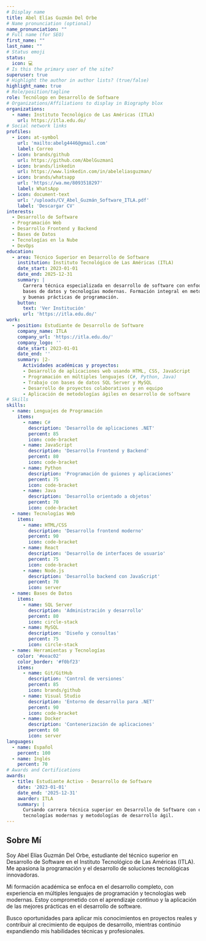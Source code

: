 ```yaml
---
# Display name
title: Abel Elías Guzmán Del Orbe
# Name pronunciation (optional)
name_pronunciation: ""
# Full name (for SEO)
first_name: ""
last_name: ""
# Status emoji
status:
  icon: 💻
# Is this the primary user of the site?
superuser: true
# Highlight the author in author lists? (true/false)
highlight_name: true
# Role/position/tagline
role: Tecnólogo en Desarrollo de Software
# Organizations/Affiliations to display in Biography blox
organizations:
  - name: Instituto Tecnológico de Las Américas (ITLA)
    url: https://itla.edu.do/
# Social network links
profiles:
  - icon: at-symbol
    url: 'mailto:abelg4446@gmail.com'
    label: Correo
  - icon: brands/github
    url: https://github.com/AbelGuzman1
  - icon: brands/linkedin
    url: https://www.linkedin.com/in/abeleliasguzman/
  - icon: brands/whatsapp
    url: 'https://wa.me/8093518297'
    label: WhatsApp
  - icon: document-text
    url: '/uploads/CV_Abel_Guzmán_Software_ITLA.pdf'
    label: 'Descargar CV'
interests:
  - Desarrollo de Software
  - Programación Web
  - Desarrollo Frontend y Backend
  - Bases de Datos
  - Tecnologías en la Nube
  - DevOps
education:
  - area: Técnico Superior en Desarrollo de Software
    institution: Instituto Tecnológico de Las Américas (ITLA)
    date_start: 2023-01-01
    date_end: 2025-12-31
    summary: |
      Carrera técnica especializada en desarrollo de software con enfoque en programación web, 
      bases de datos y tecnologías modernas. Formación integral en metodologías de desarrollo
      y buenas prácticas de programación.
    button:
      text: 'Ver Institución'
      url: 'https://itla.edu.do/'
work:
  - position: Estudiante de Desarrollo de Software
    company_name: ITLA
    company_url: 'https://itla.edu.do/'
    company_logo: ''
    date_start: 2023-01-01
    date_end: ''
    summary: |2-
      Actividades académicas y proyectos:
      - Desarrollo de aplicaciones web usando HTML, CSS, JavaScript
      - Programación en múltiples lenguajes (C#, Python, Java)
      - Trabajo con bases de datos SQL Server y MySQL
      - Desarrollo de proyectos colaborativos y en equipo
      - Aplicación de metodologías ágiles en desarrollo de software
# Skills
skills:
  - name: Lenguajes de Programación
    items:
      - name: C#
        description: 'Desarrollo de aplicaciones .NET'
        percent: 85
        icon: code-bracket
      - name: JavaScript
        description: 'Desarrollo Frontend y Backend'
        percent: 80
        icon: code-bracket
      - name: Python
        description: 'Programación de guiones y aplicaciones'
        percent: 75
        icon: code-bracket
      - name: Java
        description: 'Desarrollo orientado a objetos'
        percent: 70
        icon: code-bracket
  - name: Tecnologías Web
    items:
      - name: HTML/CSS
        description: 'Desarrollo frontend moderno'
        percent: 90
        icon: code-bracket
      - name: React
        description: 'Desarrollo de interfaces de usuario'
        percent: 75
        icon: code-bracket
      - name: Node.js
        description: 'Desarrollo backend con JavaScript'
        percent: 70
        icon: server
  - name: Bases de Datos
    items:
      - name: SQL Server
        description: 'Administración y desarrollo'
        percent: 80
        icon: circle-stack
      - name: MySQL
        description: 'Diseño y consultas'
        percent: 75
        icon: circle-stack
  - name: Herramientas y Tecnologías
    color: '#eeac02'
    color_border: '#f0bf23'
    items:
      - name: Git/GitHub
        description: 'Control de versiones'
        percent: 85
        icon: brands/github
      - name: Visual Studio
        description: 'Entorno de desarrollo para .NET'
        percent: 90
        icon: code-bracket
      - name: Docker
        description: 'Contenerización de aplicaciones'
        percent: 60
        icon: server
languages:
  - name: Español
    percent: 100
  - name: Inglés
    percent: 70
# Awards and Certifications
awards:
  - title: Estudiante Activo - Desarrollo de Software
    date: '2023-01-01'
    date_end: '2025-12-31'
    awarder: ITLA
    summary: |
      Cursando carrera técnica superior en Desarrollo de Software con enfoque en 
      tecnologías modernas y metodologías de desarrollo ágil.
---
```

## Sobre Mí

Soy Abel Elías Guzmán Del Orbe, estudiante del técnico superior en Desarrollo de Software en el Instituto Tecnológico de Las Américas (ITLA). Me apasiona la programación y el desarrollo de soluciones tecnológicas innovadoras.

Mi formación académica se enfoca en el desarrollo completo, con experiencia en múltiples lenguajes de programación y tecnologías web modernas. Estoy comprometido con el aprendizaje continuo y la aplicación de las mejores prácticas en el desarrollo de software.

Busco oportunidades para aplicar mis conocimientos en proyectos reales y contribuir al crecimiento de equipos de desarrollo, mientras continúo expandiendo mis habilidades técnicas y profesionales.
